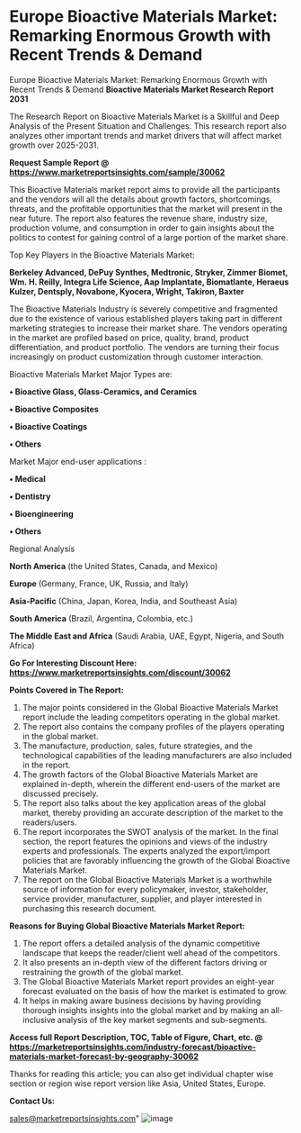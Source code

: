 # Europe Bioactive Materials Market: Remarking Enormous Growth with Recent Trends & Demand
 Europe Bioactive Materials Market: Remarking Enormous Growth with Recent Trends & Demand
<strong>Bioactive Materials Market Research Report 2031</strong>

The Research Report on Bioactive Materials Market is a Skillful and Deep Analysis of the Present Situation and Challenges. This research report also analyzes other important trends and market drivers that will affect market growth over 2025-2031.

<strong>Request Sample Report @ <a href=https://www.marketreportsinsights.com/sample/30062>https://www.marketreportsinsights.com/sample/30062</a></strong>

This Bioactive Materials market report aims to provide all the participants and the vendors will all the details about growth factors, shortcomings, threats, and the profitable opportunities that the market will present in the near future. The report also features the revenue share, industry size, production volume, and consumption in order to gain insights about the politics to contest for gaining control of a large portion of the market share.

Top Key Players in the Bioactive Materials Market:

<strong>Berkeley Advanced, DePuy Synthes, Medtronic, Stryker, Zimmer Biomet, Wm. H. Reilly, Integra Life Science, Aap Implantate, Biomatlante, Heraeus Kulzer, Dentsply, Novabone, Kyocera, Wright, Takiron, Baxter</strong>

The Bioactive Materials Industry is severely competitive and fragmented due to the existence of various established players taking part in different marketing strategies to increase their market share. The vendors operating in the market are profiled based on price, quality, brand, product differentiation, and product portfolio. The vendors are turning their focus increasingly on product customization through customer interaction.

Bioactive Materials Market Major Types are:

<strong>• Bioactive Glass, Glass-Ceramics, and Ceramics

• Bioactive Composites

• Bioactive Coatings

• Others</strong>

Market Major end-user applications :

<strong>• Medical

• Dentistry

• Bioengineering

• Others</strong>

Regional Analysis

</u><strong><b>North America</b></strong> (the United States, Canada, and Mexico)

<strong><b>Europe </b></strong>(Germany, France, UK, Russia, and Italy)

<strong><b>Asia-Pacific</b></strong> (China, Japan, Korea, India, and Southeast Asia)

<strong><b>South America</b></strong> (Brazil, Argentina, Colombia, etc.)

<strong><b>The Middle East and Africa</b></strong> (Saudi Arabia, UAE, Egypt, Nigeria, and South Africa)

<strong>Go For Interesting Discount Here: <a href=https://www.marketreportsinsights.com/discount/30062>https://www.marketreportsinsights.com/discount/30062</a></strong>

<strong>Points Covered in The Report:</strong>
<ol>
  <li>The major points considered in the Global Bioactive Materials Market report include the leading competitors operating in the global market.</li>
  <li>The report also contains the company profiles of the players operating in the global market.</li>
  <li>The manufacture, production, sales, future strategies, and the technological capabilities of the leading manufacturers are also included in the report.</li>
  <li>The growth factors of the Global Bioactive Materials Market are explained in-depth, wherein the different end-users of the market are discussed precisely.</li>
  <li>The report also talks about the key application areas of the global market, thereby providing an accurate description of the market to the readers/users.</li>
  <li>The report incorporates the SWOT analysis of the market. In the final section, the report features the opinions and views of the industry experts and professionals. The experts analyzed the export/import policies that are favorably influencing the growth of the Global Bioactive Materials Market.</li>
  <li>The report on the Global Bioactive Materials Market is a worthwhile source of information for every policymaker, investor, stakeholder, service provider, manufacturer, supplier, and player interested in purchasing this research document.</li>
</ol>
<strong>Reasons for Buying Global Bioactive Materials Market Report:</strong>

<ol>
  <li>The report offers a detailed analysis of the dynamic competitive landscape that keeps the reader/client well ahead of the competitors.</li>
  <li>It also presents an in-depth view of the different factors driving or restraining the growth of the global market.</li>
  <li>The Global Bioactive Materials Market report provides an eight-year forecast evaluated on the basis of how the market is estimated to grow.</li>
  <li>It helps in making aware business decisions by having providing thorough insights insights into the global market and by making an all-inclusive analysis of the key market segments and sub-segments.</li>
</ol>
<strong>Access full Report Description, TOC, Table of Figure, Chart, etc. @ <a href=https://marketreportsinsights.com/industry-forecast/bioactive-materials-market-forecast-by-geography-30062>https://marketreportsinsights.com/industry-forecast/bioactive-materials-market-forecast-by-geography-30062</a></strong>


Thanks for reading this article; you can also get individual chapter wise section or region wise report version like Asia, United States, Europe.

<strong>Contact Us:</strong>

sales@marketreportsinsights.com"
![image](https://github.com/user-attachments/assets/65d323ce-5ffc-472a-8230-41888d236dfe)
